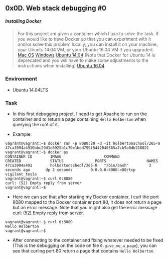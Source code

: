 ## 0x0D. Web stack debugging #0

##### Installing Docker
> For this project am given a container which I use to solve the task. If you would like to have Docker so that you can experiment with it and/or solve this problem locally, you can install it on your machine, your Ubuntu 14.04 VM, or your Ubuntu 16.04 VM if you upgraded.
> [Mac OS](https://docs.docker.com/desktop/mac/install/)
> [Windows](https://docs.docker.com/desktop/windows/install/)
> [Ubuntu 14.04](https://www.liquidweb.com/kb/how-to-install-docker-on-ubuntu-14-04-lts/) (Note that Docker for Ubuntu 14 is deprecated and you will have to make some adjustments to the instructions when installing)
> [Ubuntu 16.04](https://www.digitalocean.com/community/tutorials/how-to-install-and-use-docker-on-ubuntu-16-04)

### Environment
* Ubuntu 14.04LTS

### Task
* In this first debugging project, I need to get Apache to run on the container and to return a page containing `Hello Holberton` when querying the root of it.

* Example:

```
vagrant@vagrant:~$ docker run -p 8080:80 -d -it holbertonschool/265-0
47ca3994a4910bbc29d1d8925b1c70e1bdd799f5442040365a7cb9a0db218021
vagrant@vagrant:~$ docker ps
CONTAINER ID        IMAGE                   COMMAND             CREATED             STATUS              PORTS                  NAMES
47ca3994a491        holbertonschool/265-0   "/bin/bash"         3 seconds ago       Up 2 seconds        0.0.0.0:8080->80/tcp   vigilant_tesla
vagrant@vagrant:~$ curl 0:8080
curl: (52) Empty reply from server
vagrant@vagrant:~$
```
* Here we can see that after starting my Docker container, I curl the port 8080 mapped to the Docker container port 80, it does not return a page but an error message. Note that you might also get the error message curl: (52) Empty reply from server.

```
vagrant@vagrant:~$ curl 0:8080
Hello Holberton
vagrant@vagrant:~$
```
* After connecting to the container and fixing whatever needed to be fixed (This is the debugging on the code on file `0-give_me_a_page`), you can see that curling port 80 return a page that contains `Hello Holberton`.
